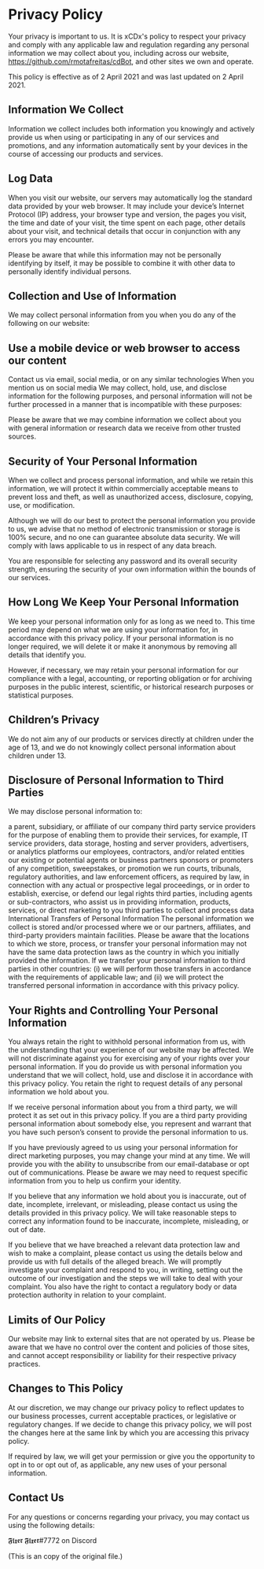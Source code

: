 # Privacy Policy

Your privacy is important to us. It is xCDx's policy to respect your privacy and comply with any applicable law and regulation regarding any personal information we may collect about you, including across our website, https://github.com/rmotafreitas/cdBot, and other sites we own and operate.

This policy is effective as of 2 April 2021 and was last updated on 2 April 2021.

## Information We Collect

Information we collect includes both information you knowingly and actively provide us when using or participating in any of our services and promotions, and any information automatically sent by your devices in the course of accessing our products and services.

## Log Data

When you visit our website, our servers may automatically log the standard data provided by your web browser. It may include your device’s Internet Protocol (IP) address, your browser type and version, the pages you visit, the time and date of your visit, the time spent on each page, other details about your visit, and technical details that occur in conjunction with any errors you may encounter.

Please be aware that while this information may not be personally identifying by itself, it may be possible to combine it with other data to personally identify individual persons.

## Collection and Use of Information

We may collect personal information from you when you do any of the following on our website:

## Use a mobile device or web browser to access our content

Contact us via email, social media, or on any similar technologies
When you mention us on social media
We may collect, hold, use, and disclose information for the following purposes, and personal information will not be further processed in a manner that is incompatible with these purposes:

Please be aware that we may combine information we collect about you with general information or research data we receive from other trusted sources.

## Security of Your Personal Information

When we collect and process personal information, and while we retain this information, we will protect it within commercially acceptable means to prevent loss and theft, as well as unauthorized access, disclosure, copying, use, or modification.

Although we will do our best to protect the personal information you provide to us, we advise that no method of electronic transmission or storage is 100% secure, and no one can guarantee absolute data security. We will comply with laws applicable to us in respect of any data breach.

You are responsible for selecting any password and its overall security strength, ensuring the security of your own information within the bounds of our services.

## How Long We Keep Your Personal Information

We keep your personal information only for as long as we need to. This time period may depend on what we are using your information for, in accordance with this privacy policy. If your personal information is no longer required, we will delete it or make it anonymous by removing all details that identify you.

However, if necessary, we may retain your personal information for our compliance with a legal, accounting, or reporting obligation or for archiving purposes in the public interest, scientific, or historical research purposes or statistical purposes.

## Children’s Privacy

We do not aim any of our products or services directly at children under the age of 13, and we do not knowingly collect personal information about children under 13.

## Disclosure of Personal Information to Third Parties

We may disclose personal information to:

a parent, subsidiary, or affiliate of our company
third party service providers for the purpose of enabling them to provide their services, for example, IT service providers, data storage, hosting and server providers, advertisers, or analytics platforms
our employees, contractors, and/or related entities
our existing or potential agents or business partners
sponsors or promoters of any competition, sweepstakes, or promotion we run
courts, tribunals, regulatory authorities, and law enforcement officers, as required by law, in connection with any actual or prospective legal proceedings, or in order to establish, exercise, or defend our legal rights
third parties, including agents or sub-contractors, who assist us in providing information, products, services, or direct marketing to you third parties to collect and process data
International Transfers of Personal Information
The personal information we collect is stored and/or processed where we or our partners, affiliates, and third-party providers maintain facilities. Please be aware that the locations to which we store, process, or transfer your personal information may not have the same data protection laws as the country in which you initially provided the information. If we transfer your personal information to third parties in other countries: (i) we will perform those transfers in accordance with the requirements of applicable law; and (ii) we will protect the transferred personal information in accordance with this privacy policy.

## Your Rights and Controlling Your Personal Information
You always retain the right to withhold personal information from us, with the understanding that your experience of our website may be affected. We will not discriminate against you for exercising any of your rights over your personal information. If you do provide us with personal information you understand that we will collect, hold, use and disclose it in accordance with this privacy policy. You retain the right to request details of any personal information we hold about you.

If we receive personal information about you from a third party, we will protect it as set out in this privacy policy. If you are a third party providing personal information about somebody else, you represent and warrant that you have such person’s consent to provide the personal information to us.

If you have previously agreed to us using your personal information for direct marketing purposes, you may change your mind at any time. We will provide you with the ability to unsubscribe from our email-database or opt out of communications. Please be aware we may need to request specific information from you to help us confirm your identity.

If you believe that any information we hold about you is inaccurate, out of date, incomplete, irrelevant, or misleading, please contact us using the details provided in this privacy policy. We will take reasonable steps to correct any information found to be inaccurate, incomplete, misleading, or out of date.

If you believe that we have breached a relevant data protection law and wish to make a complaint, please contact us using the details below and provide us with full details of the alleged breach. We will promptly investigate your complaint and respond to you, in writing, setting out the outcome of our investigation and the steps we will take to deal with your complaint. You also have the right to contact a regulatory body or data protection authority in relation to your complaint.

## Limits of Our Policy
Our website may link to external sites that are not operated by us. Please be aware that we have no control over the content and policies of those sites, and cannot accept responsibility or liability for their respective privacy practices.

## Changes to This Policy
At our discretion, we may change our privacy policy to reflect updates to our business processes, current acceptable practices, or legislative or regulatory changes. If we decide to change this privacy policy, we will post the changes here at the same link by which you are accessing this privacy policy.

If required by law, we will get your permission or give you the opportunity to opt in to or opt out of, as applicable, any new uses of your personal information.

## Contact Us
For any questions or concerns regarding your privacy, you may contact us using the following details:

𝕱𝖑𝖝𝖊𝖗
𝕱𝖑𝖝𝖊𝖗#7772 on Discord

(This is an copy of the original file.)
